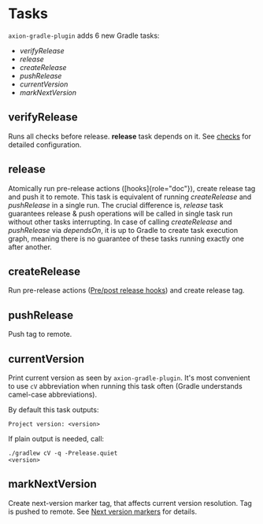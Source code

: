 # Tasks

`axion-gradle-plugin` adds 6 new Gradle tasks:

-   *verifyRelease*
-   *release*
-   *createRelease*
-   *pushRelease*
-   *currentVersion*
-   *markNextVersion*

## verifyRelease

Runs all checks before release. **release** task depends on it. See
[checks](checks.md) for detailed configuration.

## release

Atomically run pre-release actions ([hooks]{role="doc"}), create release
tag and push it to remote. This task is equivalent of running
*createRelease* and *pushRelease* in a single run. The crucial
difference is, *release* task guarantees release & push operations will
be called in single task run without other tasks interrupting. In case
of calling *createRelease* and *pushRelease* via *dependsOn*, it is up
to Gradle to create task execution graph, meaning there is no guarantee
of these tasks running exactly one after another.

## createRelease

Run pre-release actions ([Pre/post release hooks](hooks.md)) and create release tag.

## pushRelease

Push tag to remote.

## currentVersion

Print current version as seen by `axion-gradle-plugin`. It\'s most
convenient to use `cV` abbreviation when running this task often (Gradle
understands camel-case abbreviations).

By default this task outputs:

    Project version: <version>

If plain output is needed, call:

    ./gradlew cV -q -Prelease.quiet
    <version>

## markNextVersion

Create next-version marker tag, that affects current version resolution.
Tag is pushed to remote. See [Next version markers](next_version.md) for details.
